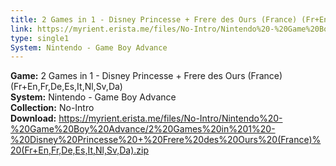 ```yaml
---
title: 2 Games in 1 - Disney Princesse + Frere des Ours (France) (Fr+En,Fr,De,Es,It,Nl,Sv,Da)
link: https://myrient.erista.me/files/No-Intro/Nintendo%20-%20Game%20Boy%20Advance/2%20Games%20in%201%20-%20Disney%20Princesse%20+%20Frere%20des%20Ours%20(France)%20(Fr+En,Fr,De,Es,It,Nl,Sv,Da).zip
type: single1
System: Nintendo - Game Boy Advance
---
```

<b>Game:</b> 2 Games in 1 - Disney Princesse + Frere des Ours (France) (Fr+En,Fr,De,Es,It,Nl,Sv,Da)<br>
<b>System:</b> Nintendo - Game Boy Advance<br>
<b>Collection:</b> No-Intro<br>
<b>Download:</b> https://myrient.erista.me/files/No-Intro/Nintendo%20-%20Game%20Boy%20Advance/2%20Games%20in%201%20-%20Disney%20Princesse%20+%20Frere%20des%20Ours%20(France)%20(Fr+En,Fr,De,Es,It,Nl,Sv,Da).zip